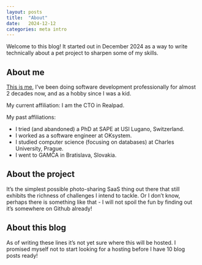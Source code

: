 ```yaml
---
layout: posts
title:  "About"
date:   2024-12-12
categories: meta intro
---
```


Welcome to this blog! It started out in December 2024 as a way to write technically about a pet project to sharpen some of my skills.

## About me

[This is me](https://www.linkedin.com/in/vektor/), I’ve been doing software development professionally for almost 2 decades now, and as a hobby since I was a kid.

My current affiliation: I am the CTO in Realpad.

My past affiliations:

- I tried (and abandoned) a PhD at SAPE at USI Lugano, Switzerland.
- I worked as a software engineer at OKsystem.
- I studied computer science (focusing on databases) at Charles University, Prague.
- I went to GAMČA in Bratislava, Slovakia.

## About the project

It’s the simplest possible photo-sharing SaaS thing out there that still exhibits the richness of challenges I intend to tackle. Or I don’t know, perhaps there is something like that - I will not spoil the fun by finding out it’s somewhere on Github already!

## About this blog

As of writing these lines it’s not yet sure where this will be hosted. I promised myself not to start looking for a hosting before I have 10 blog posts ready!